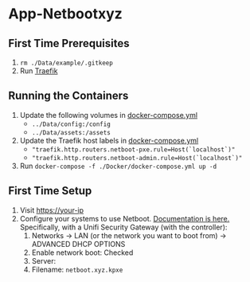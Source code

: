 # App-Netbootxyz

## First Time Prerequisites

1. `rm ./Data/example/.gitkeep`
2. Run [Traefik](https://github.com/mattlombana/App-Traefik)

## Running the Containers

1. Update the following volumes in [docker-compose.yml](./Docker/docker-compose.yml)
    * `../Data/config:/config`
    * `../Data/assets:/assets`
2. Update the Traefik host labels in [docker-compose.yml](./Docker/docker-compose.yml)
    * ``"traefik.http.routers.netboot-pxe.rule=Host(`localhost`)"``
    * ``"traefik.http.routers.netboot-admin.rule=Host(`localhost`)"``
3. Run `docker-compose -f ./Docker/docker-compose.yml up -d`

## First Time Setup

1. Visit <https://your-ip>
2. Configure your systems to use Netboot. [Documentation is here.](https://netboot.xyz/booting/)
    Specifically, with a Unifi Security Gateway (with the controller):
	1. Networks -> LAN (or the network you want to boot from) -> ADVANCED DHCP OPTIONS
    2. Enable network boot: Checked
    3. Server: <your-ip>
    4. Filename: `netboot.xyz.kpxe`
